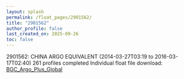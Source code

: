 ```yaml
---
layout: splash
permalink: /float_pages/2901562/
title: "2901562"
author_profile: false
last_created_on: 2025-09-26
toc: false
---
```

 
2901562: CHINA ARGO EQUIVALENT (2014-03-27T03:19 to 2016-03-17T02:40)
261 profiles completed
Individual float file download: [BGC_Argo_Plus_Global](https://ftp.soest.hawaii.edu/bgc_argo_plus/Individual_Floats/outliers_removed/2901562_Sprof_processed.nc)
